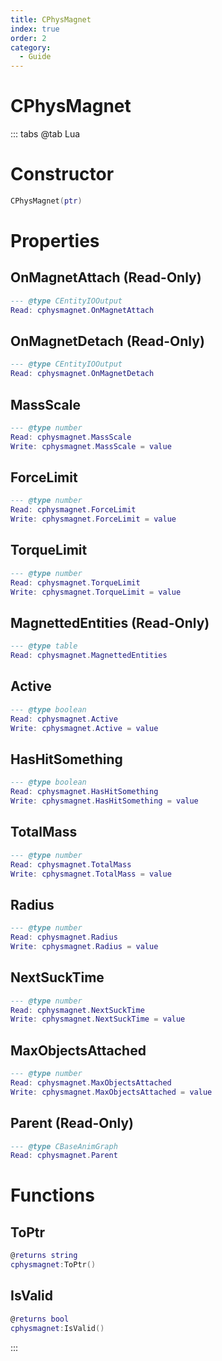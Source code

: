 ```yaml
---
title: CPhysMagnet
index: true
order: 2
category:
  - Guide
---
```


# CPhysMagnet

::: tabs
@tab Lua
# Constructor
```lua
CPhysMagnet(ptr)
```
# Properties
## OnMagnetAttach (Read-Only)
```lua
--- @type CEntityIOOutput
Read: cphysmagnet.OnMagnetAttach
```
## OnMagnetDetach (Read-Only)
```lua
--- @type CEntityIOOutput
Read: cphysmagnet.OnMagnetDetach
```
## MassScale 
```lua
--- @type number
Read: cphysmagnet.MassScale
Write: cphysmagnet.MassScale = value
```
## ForceLimit 
```lua
--- @type number
Read: cphysmagnet.ForceLimit
Write: cphysmagnet.ForceLimit = value
```
## TorqueLimit 
```lua
--- @type number
Read: cphysmagnet.TorqueLimit
Write: cphysmagnet.TorqueLimit = value
```
## MagnettedEntities (Read-Only)
```lua
--- @type table
Read: cphysmagnet.MagnettedEntities
```
## Active 
```lua
--- @type boolean
Read: cphysmagnet.Active
Write: cphysmagnet.Active = value
```
## HasHitSomething 
```lua
--- @type boolean
Read: cphysmagnet.HasHitSomething
Write: cphysmagnet.HasHitSomething = value
```
## TotalMass 
```lua
--- @type number
Read: cphysmagnet.TotalMass
Write: cphysmagnet.TotalMass = value
```
## Radius 
```lua
--- @type number
Read: cphysmagnet.Radius
Write: cphysmagnet.Radius = value
```
## NextSuckTime 
```lua
--- @type number
Read: cphysmagnet.NextSuckTime
Write: cphysmagnet.NextSuckTime = value
```
## MaxObjectsAttached 
```lua
--- @type number
Read: cphysmagnet.MaxObjectsAttached
Write: cphysmagnet.MaxObjectsAttached = value
```
## Parent (Read-Only)
```lua
--- @type CBaseAnimGraph
Read: cphysmagnet.Parent
```
# Functions
## ToPtr
```lua
@returns string
cphysmagnet:ToPtr()
```
## IsValid
```lua
@returns bool
cphysmagnet:IsValid()
```

:::